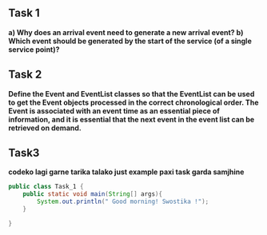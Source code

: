 ## Task 1

**a) Why does an arrival event need to generate a new arrival event? b) Which event should be generated by the start of the service (of a single service point)?**

## Task 2
**Define the Event and EventList classes so that the EventList can be used to get the Event objects processed in the correct chronological order. The Event is associated with an event time as an essential piece of information, and it is essential that the next event in the event list can be retrieved on demand.**

## Task3

**codeko lagi garne tarika talako just example paxi task garda samjhine**

```java
public class Task_1 {
    public static void main(String[] args){
        System.out.println(" Good morning! Swostika !");
    }

}
```
